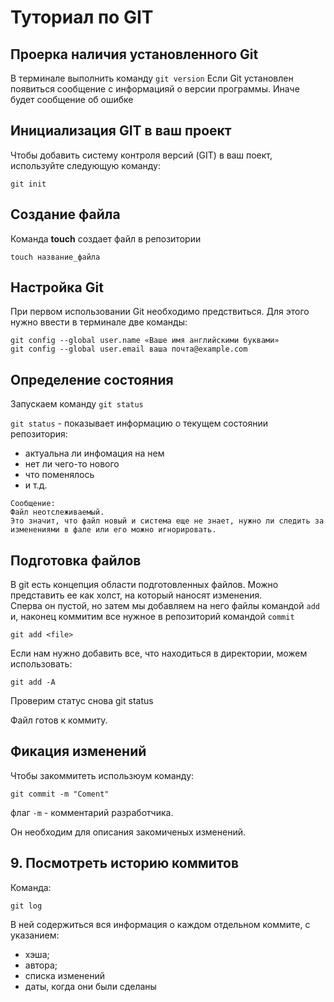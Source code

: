 # Туториал по GIT

## Проерка наличия установленного Git
В терминале выполнить команду `git version`
Если Git установлен появиться сообщение с информацияй о версии программы. Иначе будет сообщение об ошибке

## Инициализация GIT в ваш проект
Чтобы добавить систему контроля версий (GIT) в ваш поект, используйте следующую команду:
```
git init
```

## Создание файла
Команда **touch** создает файл в репозитории
```
touch название_файла
```

## Настройка Git
При первом использовании Git необходимо предствиться.
Для этого нужно ввести в терминале две команды:
```
git config --global user.name «Ваше имя английскими буквами»
git config --global user.email ваша почта@example.com
```


## Определение состояния
Запускаем команду `git status`

`git status` - показывает информацию о текущем состоянии репозитория:
* актуальна ли инфомация на нем
* нет ли чего-то нового
* что поменялось
* и т.д.

```
Сообщение:
Файл неотслеживаемый.
Это значит, что файл новый и система еще не знает, нужно ли следить за изменениями в фале или его можно игнорировать.
```

## Подготовка файлов
В git есть концепция области подготовленных файлов.
Можно представить ее как холст, на который наносят изменения.\
Сперва он пустой, но затем мы добавляем на него файлы командой `add` и, наконец коммитим все нужное в репозиторий командой `commit`
```
git add <file>
```
Если нам нужно добавить все, что находиться в директории, можем использовать:
```
git add -A
```
Проверим статус снова git status

Файл готов к коммиту.

## Фикация изменений

Чтобы закоммитеть использюум команду:
```
git commit -m "Coment"
```
флаг `-m` - комментарий разработчика.

Он необходим для описания закомиченых изменений.

## 9. Посмотреть историю коммитов
Команда:
```
git log 
```
В ней содержиться вся информация о каждом отдельном коммите, с указанием:
* хэша;
* автора;
* списка изменений
* даты, когда они были сделаны
